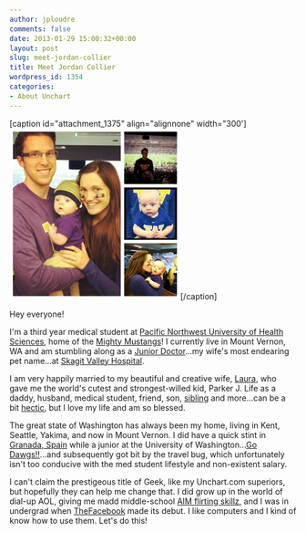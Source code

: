```yaml
---
author: jploudre
comments: false
date: 2013-01-29 15:00:32+00:00
layout: post
slug: meet-jordan-collier
title: Meet Jordan Collier
wordpress_id: 1354
categories:
- About Unchart
---
```


[caption id="attachment_1375" align="alignnone" width="300'][![](/files/2013/01/IMG_0754-300x300.jpg)](/files/2013/01/IMG_0754.jpg)[/caption]  

Hey everyone!

I'm a third year medical student at [Pacific Northwest University of Health Sciences](http://pnwu.edu), home of the [Mighty Mustangs](http://cdn.c.photoshelter.com/img-get/I0000BQUKFpgQ1Tk/s/870/wild-horse-mustang-Mwhrs0966.jpg)! I currently live in Mount Vernon, WA and am stumbling along as a [Junior Doctor](http://theandrewmiller.com/wp-content/uploads/2013/01/Doogie-Friends-doogie-howser-md-2676324-370-278.jpg)...my wife's most endearing pet name...at [Skagit Valley Hospital](http://www.skagitvalleyhospital.org/).

I am very happily married to my beautiful and creative wife, [Laura](http://j29eleven.blogspot.com/), who gave me the world's cutest and strongest-willed kid, Parker J. Life as a daddy, husband, medical student, friend, son, [sibling](http://bleacherreport.com/articles/1126273-18-year-old-katie-collier-overcomes-cancer-on-her-way-to-mcdonalds-all-american) and more...can be a bit [hectic](http://www.staceyreid.com/news/wp-content/uploads/2012/07/Juggler.png), but I love my life and am so blessed. 

The great state of Washington has always been my home, living in Kent, Seattle, Yakima, and now in Mount Vernon. I did have a quick stint in [Granada, Spain](http://hotelanacapri.com/upload/image/alhambra-5.jpg) while a junior at the University of Washington...[Go Dawgs!!](http://pics4.city-data.com/cpicc/cfiles199.jpg)...and subsequently got bit by the travel bug, which unfortunately isn't too conducive with the med student lifestyle and non-existent salary. 

I can't claim the prestigeous title of Geek, like my Unchart.com superiors, but hopefully they can help me change that. I did grow up in the world of dial-up AOL, giving me madd middle-school [AIM flirting skillz](http://pennalumniblog.files.wordpress.com/2011/05/aim-chat.gif), and I was in undergrad when [TheFacebook](http://www.inc.com/uploaded_files/image/facebook-2004_11934.jpg) made its debut. I like computers and I kind of know how to use them. Let's do this!


